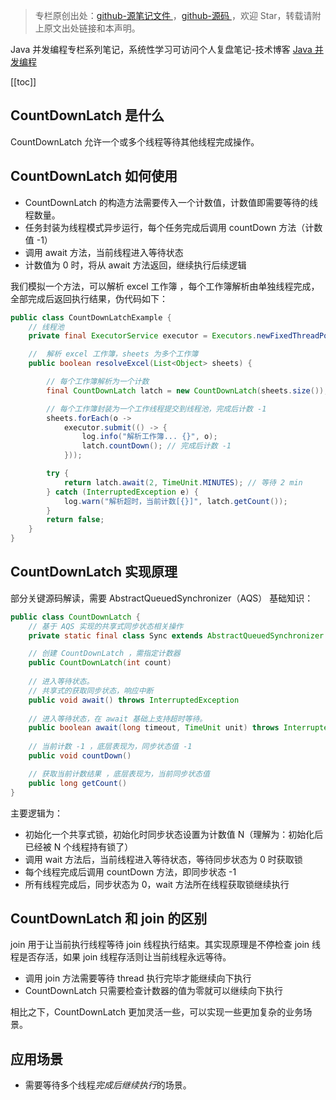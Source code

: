 > 专栏原创出处：[github-源笔记文件 ](https://github.com/GourdErwa/review-notes/tree/master/language/java-concurrency) ，[github-源码 ](https://github.com/GourdErwa/java-advanced/tree/master/java-concurrency)，欢迎 Star，转载请附上原文出处链接和本声明。

Java 并发编程专栏系列笔记，系统性学习可访问个人复盘笔记-技术博客 [Java 并发编程 ](https://review-notes.top/language/java-concurrency/)

[[toc]]
## CountDownLatch 是什么
CountDownLatch 允许一个或多个线程等待其他线程完成操作。

## CountDownLatch 如何使用
- CountDownLatch 的构造方法需要传入一个计数值，计数值即需要等待的线程数量。
- 任务封装为线程模式异步运行，每个任务完成后调用 countDown 方法（计数值 -1）
- 调用 await 方法，当前线程进入等待状态
- 计数值为 0 时，将从 await 方法返回，继续执行后续逻辑


我们模拟一个方法，可以解析 excel 工作簿 ，每个工作簿解析由单独线程完成，全部完成后返回执行结果，伪代码如下：
```java
public class CountDownLatchExample {
    // 线程池
    private final ExecutorService executor = Executors.newFixedThreadPool(2);

    //  解析 excel 工作簿，sheets 为多个工作簿
    public boolean resolveExcel(List<Object> sheets) {

        // 每个工作簿解析为一个计数
        final CountDownLatch latch = new CountDownLatch(sheets.size());

        // 每个工作簿封装为一个工作线程提交到线程池，完成后计数 -1
        sheets.forEach(o ->
            executor.submit(() -> {
                log.info("解析工作簿... {}", o);
                latch.countDown(); // 完成后计数 -1
            }));

        try {
            return latch.await(2, TimeUnit.MINUTES); // 等待 2 min
        } catch (InterruptedException e) {
            log.warn("解析超时，当前计数[{}]", latch.getCount());
        }
        return false;
    }
}
```

## CountDownLatch 实现原理
部分关键源码解读，需要 AbstractQueuedSynchronizer（AQS） 基础知识：
```java
public class CountDownLatch {
    // 基于 AQS 实现的共享式同步状态相关操作
    private static final class Sync extends AbstractQueuedSynchronizer

    // 创建 CountDownLatch ，需指定计数器
    public CountDownLatch(int count)
    
    // 进入等待状态。
    // 共享式的获取同步状态，响应中断
    public void await() throws InterruptedException
    
    // 进入等待状态，在 await 基础上支持超时等待。
    public boolean await(long timeout, TimeUnit unit) throws InterruptedException 
    
    // 当前计数 -1 ，底层表现为，同步状态值 -1 
    public void countDown()

    // 获取当前计数结果 ，底层表现为，当前同步状态值
    public long getCount()
}
```

主要逻辑为：
- 初始化一个共享式锁，初始化时同步状态设置为计数值 N（理解为：初始化后已经被 N 个线程持有锁了）
- 调用 wait 方法后，当前线程进入等待状态，等待同步状态为 0 时获取锁
- 每个线程完成后调用 countDown 方法，即同步状态 -1
- 所有线程完成后，同步状态为 0，wait 方法所在线程获取锁继续执行

## CountDownLatch 和 join 的区别
join 用于让当前执行线程等待 join 线程执行结束。其实现原理是不停检查 join 线程是否存活，如果 join 线程存活则让当前线程永远等待。

- 调用 join 方法需要等待 thread 执行完毕才能继续向下执行
- CountDownLatch 只需要检查计数器的值为零就可以继续向下执行

相比之下，CountDownLatch 更加灵活一些，可以实现一些更加复杂的业务场景。

## 应用场景
- 需要等待多个线程*完成后继续执行*的场景。


